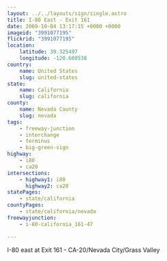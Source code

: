 ```yaml
---
layout: ../../layouts/sign/single.astro
title: I-80 East - Exit 161
date: 2009-10-04 13:17:15 +0000 +0000
imageid: "3991077195"
flickrid: "3991077195"
location:
    latitude: 39.325497
    longitude: -120.600538
country:
    name: United States
    slug: united-states
state:
    name: California
    slug: california
county:
    name: Nevada County
    slug: nevada
tags:
    - freeway-junction
    - interchange
    - terminus
    - big-green-sign
highway:
    - i80
    - ca20
intersections:
    - highway1: i80
      highway2: ca20
statePages:
    - state/california
countyPages:
    - state/california/nevada
freewayjunction:
    - i-80-california_161-47

---
```

I-80 east at Exit 161 - CA-20/Nevada City/Grass Valley